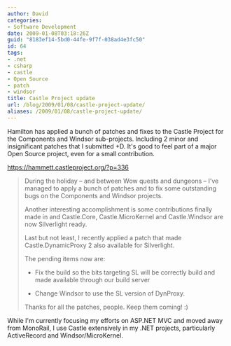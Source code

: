 ```yaml
---
author: David
categories:
- Software Development
date: 2009-01-08T03:18:26Z
guid: "8183ef14-5bd0-44fe-9f7f-038ad4e3fc50"
id: 64
tags:
- .net
- csharp
- castle
- Open Source
- patch
- windsor
title: Castle Project update
url: /blog/2009/01/08/castle-project-update/
aliases: /2009/01/08/castle-project-update/
---
```


Hamilton has applied a bunch of patches and fixes to the Castle Project for the Components and Windsor sub-projects. Including 2 minor and insignificant patches that I submitted +D. It's good to feel part of a major Open Source project, even for a small contribution.

<https://hammett.castleproject.org/?p=336>

> During the holiday – and between Wow quests and dungeons – I’ve managed to apply a bunch of patches and to fix some outstanding bugs on the Components and Windsor projects.
> 
> Another interesting accomplishment is some contributions finally made in and Castle.Core, Castle.MicroKernel and Castle.Windsor are now Silverlight ready.
> 
> Last but not least, I recently applied a patch that made Castle.DynamicProxy 2 also available for Silverlight.
> 
> The pending items now are:
> 
> - Fix the build so the bits targeting SL will be correctly build and made available through our build server
> 
> - Change Windsor to use the SL version of DynProxy.
> 
> Thanks for all the patches, people. Keep them coming! :)

While I'm currently focusing my efforts on ASP.NET MVC and moved away from MonoRail, I use Castle extensively in my .NET projects, particularly ActiveRecord and Windsor/MicroKernel.
